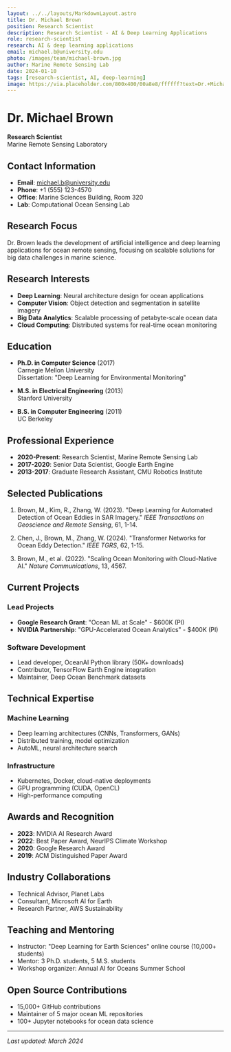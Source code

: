 ```yaml
---
layout: ../../layouts/MarkdownLayout.astro
title: Dr. Michael Brown
position: Research Scientist
description: Research Scientist - AI & Deep Learning Applications
role: research-scientist
research: AI & deep learning applications
email: michael.b@university.edu
photo: /images/team/michael-brown.jpg
author: Marine Remote Sensing Lab
date: 2024-01-10
tags: [research-scientist, AI, deep-learning]
image: https://via.placeholder.com/800x400/00a8e8/ffffff?text=Dr.+Michael+Brown
---
```


# Dr. Michael Brown
**Research Scientist**  
Marine Remote Sensing Laboratory

## Contact Information
- **Email**: michael.b@university.edu
- **Phone**: +1 (555) 123-4570
- **Office**: Marine Sciences Building, Room 320
- **Lab**: Computational Ocean Sensing Lab

## Research Focus

Dr. Brown leads the development of artificial intelligence and deep learning applications for ocean remote sensing, focusing on scalable solutions for big data challenges in marine science.

## Research Interests

- **Deep Learning**: Neural architecture design for ocean applications
- **Computer Vision**: Object detection and segmentation in satellite imagery
- **Big Data Analytics**: Scalable processing of petabyte-scale ocean data
- **Cloud Computing**: Distributed systems for real-time ocean monitoring

## Education

- **Ph.D. in Computer Science** (2017)  
  Carnegie Mellon University  
  Dissertation: "Deep Learning for Environmental Monitoring"

- **M.S. in Electrical Engineering** (2013)  
  Stanford University

- **B.S. in Computer Engineering** (2011)  
  UC Berkeley

## Professional Experience

- **2020-Present**: Research Scientist, Marine Remote Sensing Lab
- **2017-2020**: Senior Data Scientist, Google Earth Engine
- **2013-2017**: Graduate Research Assistant, CMU Robotics Institute

## Selected Publications

1. Brown, M., Kim, R., Zhang, W. (2023). "Deep Learning for Automated Detection of Ocean Eddies in SAR Imagery." *IEEE Transactions on Geoscience and Remote Sensing*, 61, 1-14.

2. Chen, J., Brown, M., Zhang, W. (2024). "Transformer Networks for Ocean Eddy Detection." *IEEE TGRS*, 62, 1-15.

3. Brown, M., et al. (2022). "Scaling Ocean Monitoring with Cloud-Native AI." *Nature Communications*, 13, 4567.

## Current Projects

### Lead Projects
- **Google Research Grant**: "Ocean ML at Scale" - $600K (PI)
- **NVIDIA Partnership**: "GPU-Accelerated Ocean Analytics" - $400K (PI)

### Software Development
- Lead developer, OceanAI Python library (50K+ downloads)
- Contributor, TensorFlow Earth Engine integration
- Maintainer, Deep Ocean Benchmark datasets

## Technical Expertise

### Machine Learning
- Deep learning architectures (CNNs, Transformers, GANs)
- Distributed training, model optimization
- AutoML, neural architecture search

### Infrastructure
- Kubernetes, Docker, cloud-native deployments
- GPU programming (CUDA, OpenCL)
- High-performance computing

## Awards and Recognition

- **2023**: NVIDIA AI Research Award
- **2022**: Best Paper Award, NeurIPS Climate Workshop
- **2020**: Google Research Award
- **2019**: ACM Distinguished Paper Award

## Industry Collaborations

- Technical Advisor, Planet Labs
- Consultant, Microsoft AI for Earth
- Research Partner, AWS Sustainability

## Teaching and Mentoring

- Instructor: "Deep Learning for Earth Sciences" online course (10,000+ students)
- Mentor: 3 Ph.D. students, 5 M.S. students
- Workshop organizer: Annual AI for Oceans Summer School

## Open Source Contributions

- 15,000+ GitHub contributions
- Maintainer of 5 major ocean ML repositories
- 100+ Jupyter notebooks for ocean data science

---

*Last updated: March 2024*